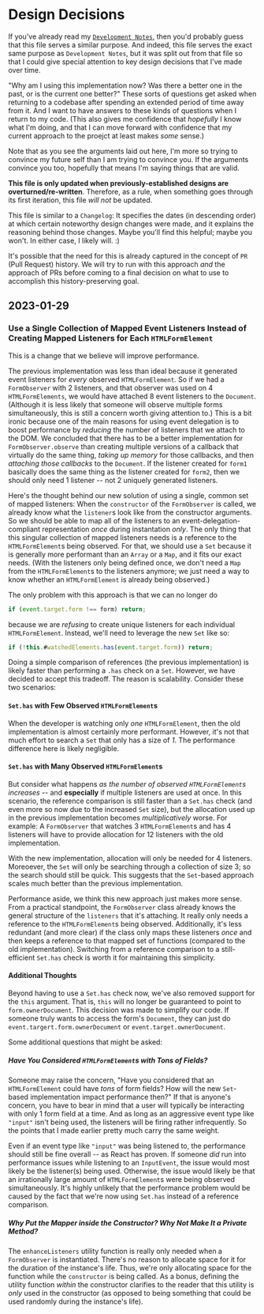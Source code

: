# Design Decisions

If you've already read my [`Development Notes`](./DEVELOPMENT_NOTES.md), then you'd probably guess that this file serves a similar purpose. And indeed, this file serves the exact same purpose as `Development Notes`, but it was split out from that file so that I could give special attention to key design decisions that I've made over time.

"Why am I using this implementation now? Was there a better one in the past, or is the current one better?" These sorts of questions get asked when returning to a codebase after spending an extended period of time away from it. And I want to have answers to these kinds of questions when I return to my code. (This also gives me confidence that _hopefully_ I know what I'm doing, and that I can move forward with confidence that my current approach to the proejct at least makes _some_ sense.)

Note that as you see the arguments laid out here, I'm more so trying to convince my future self than I am trying to convince you. If the arguments convince you too, hopefully that means I'm saying things that are valid.

**This file is only updated when previously-established designs are overturned/re-written**. Therefore, as a rule, when something goes through its first iteration, this file _will not_ be updated.

This file is similar to a `Changelog`: It specifies the dates (in descending order) at which certain noteworthy design changes were made, and it explains the reasoning behind those changes. Maybe you'll find this helpful; maybe you won't. In either case, I likely will. :)

It's possible that the need for this is already captured in the concept of `PR` (Pull Request) history. We will try to run with this approach _and_ the approach of PRs before coming to a final decision on what to use to accomplish this history-preserving goal.

## 2023-01-29

### Use a Single Collection of Mapped Event Listeners Instead of Creating Mapped Listeners for Each `HTMLFormElement`

This is a change that we believe will improve performance.

The previous implementation was less than ideal because it generated event listeners for _every_ observed `HTMLFormElement`. So if we had a `FormObserver` with 2 listeners, and that observer was used on 4 `HTMLFormElements`, we would have attached 8 event listeners to the `Document`. (Although it is less likely that someone will observe multiple forms simultaneously, this is still a concern worth giving attention to.) This is a bit ironic because one of the main reasons for using event delegation is to boost performance by _reducing_ the number of listeners that we attach to the DOM. We concluded that there has to be a better implementation for `FormObserver.observe` than creating multiple versions of a callback that virtually do the same thing, _taking up memory_ for those callbacks, and then _attaching those callbacks_ to the `Document`. If the listener created for `form1` basically does the same thing as the listener created for `form2`, then we should only need 1 listener -- not 2 uniquely generated listeners.

Here's the thought behind our new solution of using a single, common set of mapped listeners: When the `constructor` of the `FormObserver` is called, we already know what the `listener`s look like from the constructor arguments. So we should be able to map all of the listeners to an event-delegation-compliant representation _once_ during instantation _only_. The only thing that this singular collection of mapped listeners needs is a reference to the `HTMLFormElement`s being observed. For that, we should use a `Set` because it is generally more performant than an `Array` or a `Map`, and it fits our exact needs. (With the listeners only being defined once, we don't need a `Map` from the `HTMLFormElement`s to the listeners anymore; we just need a way to know whether an `HTMLFormElement` is already being observed.)

The only problem with this approach is that we can no longer do

```ts
if (event.target.form !== form) return;
```

because we are _refusing_ to create unique listeners for each individual `HTMLFormElement`. Instead, we'll need to leverage the new `Set` like so:

```ts
if (!this.#watchedElements.has(event.target.form)) return;
```

Doing a simple comparison of references (the previous implementation) is likely faster than performing a `.has` check on a `Set`. However, we have decided to accept this tradeoff. The reason is scalability. Consider these two scenarios:

#### `Set.has` with Few Observed `HTMLFormElement`s

When the developer is watching only _one_ `HTMLFormElement`, then the old implementation is almost certainly more performant. However, it's not that much effort to search a `Set` that only has a size of _1_. The performance difference here is likely negligible.

#### `Set.has` with Many Observed `HTMLFormElement`s

But consider what happens _as the number of observed `HTMLFormElement`s increases_ -- and **especially** if multiple listeners are used at once. In this scenario, the reference comparison is still faster than a `Set.has` check (and even more so now due to the increased `Set` size), but the allocation used up in the previous implementation becomes _multiplicatively_ worse. For example: A `FormObserver` that watches 3 `HTMLFormElement`s and has 4 listeners will have to provide allocation for 12 listeners with the old implementation.

With the new implementation, allocation will only be needed for 4 listeners. Moreoever, the `Set` will only be searching through a collection of size 3; so the search should still be quick. This suggests that the `Set`-based approach scales much better than the previous implementation.

Performance aside, we think this new approach just makes more sense. From a practical standpoint, the `FormObserver` class already knows the general structure of the `listeners` that it's attaching. It really only needs a reference to the `HTMLFormElement`s being observed. Additionally, it's less redundant (and more clear) if the class only maps these listeners _once_ and then keeps a reference to that mapped set of functions (compared to the old implementation). Switching from a reference comparison to a still-efficient `Set.has` check is worth it for maintaining this simplicity.

#### Additional Thoughts

Beyond having to use a `Set.has` check now, we've also removed support for the `this` argument. That is, `this` will no longer be guaranteed to point to `form.ownerDocument`. This decision was made to simplify our code. If someone truly wants to access the form's `Document`, they can just do `event.targert.form.ownerDocument` or `event.target.ownerDocument`.

Some additional questions that might be asked:

##### Have You Considered `HTMLFormElement`s with Tons of Fields?

Someone may raise the concern, "Have you considered that an `HTMLFormElement` could have _tons_ of form fields? How will the new `Set`-based implementation impact performance then?" If that is anyone's concern, you have to bear in mind that a user will typically be interacting with only 1 form field at a time. And as long as an aggressive event type like `"input"` isn't being used, the listeners will be firing rather infrequently. So the points that I made earlier pretty much carry the same weight.

Even if an event type like `"input"` was being listened to, the performance should still be fine overall -- as React has proven. If someone _did_ run into performance issues while listening to an `InputEvent`, the issue would most likely be the listener(s) being used. Otherwise, the issue would likely be that an irrationally large amount of `HTMLFormElement`s were being observed simultaneously. It's highly unlikely that the performance problem would be caused by the fact that we're now using `Set.has` instead of a reference comparison.

##### Why Put the Mapper inside the Constructor? Why Not Make It a Private Method?

The `enhanceListeners` utility function is really only needed when a `FormObserver` is instantiated. There's no reason to allocate space for it for the duration of the instance's life. Thus, we're only allocating space for the function while the `constructor` is being called. As a bonus, defining the utility function _within_ the constructor clarifies to the reader that this utility is _only_ used in the constructor (as opposed to being something that could be used randomly during the instance's life).
